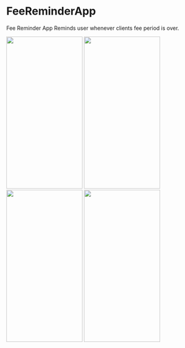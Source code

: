 # FeeReminderApp

Fee Reminder App Reminds user whenever clients fee period is over.

<img  src="https://user-images.githubusercontent.com/56843176/120081960-dba10380-c0dd-11eb-9e38-f5e60e73f2e0.jpg" width="200" height="400" />
<img  src="https://user-images.githubusercontent.com/56843176/120081963-dd6ac700-c0dd-11eb-8536-15c9626caeb2.jpg" width="200" height="400" />
<img   src="https://user-images.githubusercontent.com/56843176/120081970-e360a800-c0dd-11eb-98f5-aca76c224acb.jpg" width="200" height="400" />
<img   src="https://user-images.githubusercontent.com/56843176/120081972-e52a6b80-c0dd-11eb-9506-8315a52c345d.jpg" width="200" height="400" />




<!-- ![Screenshot_2021-04-25-17-35-20-143_com whatever charcha](https://user-images.githubusercontent.com/56843176/120081748-c5467800-c0dc-11eb-8063-89fa11ac7d04.jpg)
![Screenshot_2021-04-25-17-38-51-726_com whatever charcha](https://user-images.githubusercontent.com/56843176/120081772-e3ac7380-c0dc-11eb-9187-03ed5678eab9.jpg) -->

<!-- ![Screenshot_2021-04-25-17-28-56-718_com whatever feereminder](https://user-images.githubusercontent.com/56843176/120081960-dba10380-c0dd-11eb-9e38-f5e60e73f2e0.jpg) -->
<!-- ![Screenshot_2021-04-25-17-29-00-613_com whatever feereminder](https://user-images.githubusercontent.com/56843176/120081963-dd6ac700-c0dd-11eb-8536-15c9626caeb2.jpg) -->
<!-- ![Screenshot_2021-04-25-17-29-32-497_com whatever feereminder](https://user-images.githubusercontent.com/56843176/120081970-e360a800-c0dd-11eb-98f5-aca76c224acb.jpg) -->
<!-- ![Screenshot_2021-04-25-17-29-37-814_com whatever feereminder](https://user-images.githubusercontent.com/56843176/120081972-e52a6b80-c0dd-11eb-9506-8315a52c345d.jpg) -->



